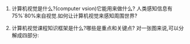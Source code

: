 1. 计算机视觉是什么?(computer vsion)它能用来做什么?
人类感知信息有75%`80%来自视觉.如何让计算机视觉来感知周围世界?

2. 计算机视觉课程知识框架是什么?哪些是重点和关键点?
对一张图来说,可以分解成四部分:
